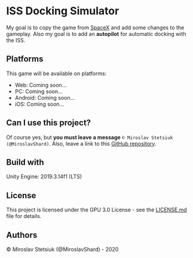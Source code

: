 # ISS Docking Simulator
My goal is to copy the game from [SpaceX](https://iss-sim.spacex.com/) and add some changes to the gameplay. Also my goal is to add an <b>autopilot</b> for automatic docking with the ISS.

## Platforms
This game will be available on platforms:
- Web: Coming soon...
- PC: Coming soon...
- Android: Coming soon...
- iOS: Coming soon...

## Can I use this project?
Of course yes, but <b>you must leave a message</b> `© Miroslav Stetsiuk (@MiroslavShard)`. Also, leave a link to this [GitHub repository](https://github.com/MiroslavShard/ISS-Docking-Simulator).

## Build with
Unity Engine: 2019.3.14f1 (LTS)

## License
This project is licensed under the GPU 3.0 License - see the [LICENSE.md](https://github.com/MiroslavShard/ISS-Docking-Simulator/blob/master/LICENSE) file for details.

## Authors
© Miroslav Stetsiuk (@MiroslavShard) - 2020
